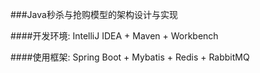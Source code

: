 ###Java秒杀与抢购模型的架构设计与实现

####开发环境:
IntelliJ IDEA + Maven + Workbench

####使用框架:
Spring Boot + Mybatis + Redis + RabbitMQ
 

